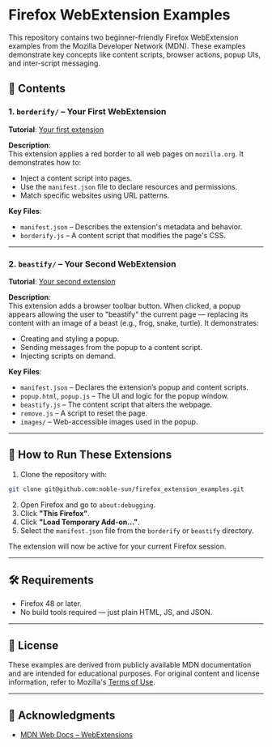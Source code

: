 # Firefox WebExtension Examples

This repository contains two beginner-friendly Firefox WebExtension examples from the Mozilla Developer Network (MDN). These examples demonstrate key concepts like content scripts, browser actions, popup UIs, and inter-script messaging.

## 📁 Contents

### 1. `borderify/` – Your First WebExtension

**Tutorial**: [Your first extension](https://developer.mozilla.org/en-US/docs/Mozilla/Add-ons/WebExtensions/Your_first_WebExtension)

**Description**:  
This extension applies a red border to all web pages on `mozilla.org`. It demonstrates how to:

- Inject a content script into pages.
- Use the `manifest.json` file to declare resources and permissions.
- Match specific websites using URL patterns.

**Key Files**:
- `manifest.json` – Describes the extension's metadata and behavior.
- `borderify.js` – A content script that modifies the page's CSS.

---

### 2. `beastify/` – Your Second WebExtension

**Tutorial**: [Your second extension](https://developer.mozilla.org/en-US/docs/Mozilla/Add-ons/WebExtensions/Your_second_WebExtension)

**Description**:  
This extension adds a browser toolbar button. When clicked, a popup appears allowing the user to "beastify" the current page — replacing its content with an image of a beast (e.g., frog, snake, turtle). It demonstrates:

- Creating and styling a popup.
- Sending messages from the popup to a content script.
- Injecting scripts on demand.

**Key Files**:
- `manifest.json` – Declares the extension’s popup and content scripts.
- `popup.html`, `popup.js` – The UI and logic for the popup window.
- `beastify.js` – The content script that alters the webpage.
- `remove.js` – A script to reset the page.
- `images/` – Web-accessible images used in the popup.

---

## 🚀 How to Run These Extensions

1. Clone the repository with:
```bash
git clone git@github.com:noble-sun/firefox_extension_examples.git
```
2. Open Firefox and go to `about:debugging`.
3. Click **"This Firefox"**.
4. Click **"Load Temporary Add-on..."**.
5. Select the `manifest.json` file from the `borderify` or `beastify` directory.

The extension will now be active for your current Firefox session.

---

## 🛠 Requirements

- Firefox 48 or later.
- No build tools required — just plain HTML, JS, and JSON.

---

## 📄 License

These examples are derived from publicly available MDN documentation and are intended for educational purposes. For original content and license information, refer to Mozilla's [Terms of Use](https://www.mozilla.org/en-US/about/legal/).

---

## 🙏 Acknowledgments

- [MDN Web Docs – WebExtensions](https://developer.mozilla.org/en-US/docs/Mozilla/Add-ons/WebExtensions)

